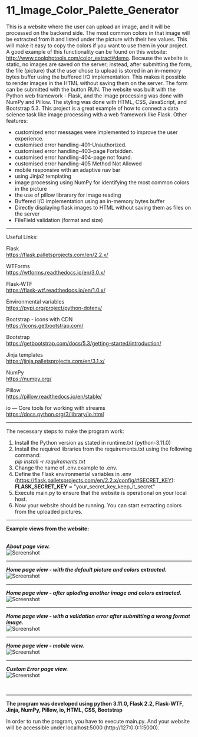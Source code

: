 # 11_Image_Color_Palette_Generator

This is a website where the user can upload an image, and it will be processed on the backend side. The most common colors in that image will be extracted from it and listed under the picture with their hex values. This will make it easy to copy the colors if you want to use them in your project. A good example of this functionality can be found on this website: http://www.coolphptools.com/color_extract#demo. Because the website is static, no images are saved on the server; instead, after submitting the form, the file (picture) that the user chose to upload is stored in an in-memory bytes buffer using the buffered I/O implementation. This makes it possible to render images in the HTML without saving them on the server. The form can be submitted with the button RUN. The website was built with the Python web framework - Flask, and the image processing was done with NumPy and Pillow. The styling was done with HTML, CSS, JavaScript, and Bootstrap 5.3. This project is a great example of how to connect a data science task like image processing with a web framework like Flask.
Other features:</br>
- customized error messages were implemented to improve the user experience.</br>
- customised error handling-401-Unauthorized.</br> 
- customised error handling-403-page Forbidden.</br>
- customised error handling-404-page not found.</br>
- customised error handling-405 Method Not Allowed</br>
- mobile responsive with an adaptive nav bar</br>
- using Jinja2 templating</br>
- image processing using NumPy for identifying the most common colors in the picture</br>
- the use of pillow librarary for image reading</br>
- Buffered I/O implementation using an in-memory bytes buffer</br>
- Directly displaying flask images to HTML without saving them as files on the server</br>
- FileField validation (format and size)</br>

---

Useful Links:

Flask</br>
https://flask.palletsprojects.com/en/2.2.x/</br>

WTForms</br>
https://wtforms.readthedocs.io/en/3.0.x/</br>

Flask-WTF</br>
https://flask-wtf.readthedocs.io/en/1.0.x/</br>

Environmental variables</br>
https://pypi.org/project/python-dotenv/</br>

Bootstrap - icons with CDN</br>
https://icons.getbootstrap.com/</br>

Bootstrap</br>
https://getbootstrap.com/docs/5.3/getting-started/introduction/</br>

Jinja templates</br>
https://jinja.palletsprojects.com/en/3.1.x/</br>

NumPy</br>
https://numpy.org/</br>

Pillow</br>
https://pillow.readthedocs.io/en/stable/</br>

io — Core tools for working with streams</br>
https://docs.python.org/3/library/io.html</br>


---

The necessary steps to make the program work:</br>
1. Install the Python version as stated in runtime.txt (python-3.11.0)</br>
2. Install the required libraries from the requirements.txt using the following command: </br>
*pip install -r requirements.txt*</br>
3. Change the name of .env.example to .env.</br>
4. Define the Flask environmental variables in .env (https://flask.palletsprojects.com/en/2.2.x/config/#SECRET_KEY):</br>
**FLASK_SECRET_KEY** = "your_secret_key_keep_it_secret"</br>
5. Execute main.py to ensure that the website is operational on your local host.</br>
6. Now your website should be running. You can start extracting colors from the uploaded pictures.</br>

---


**Example views from the website:**</br>
</br>

***About page view.***</br>
![Screenshot](docs/img/01_img.png)</br>

---


***Home page view - with the default picture and colors extracted.***</br>
![Screenshot](docs/img/02_img.png)</br>

---


***Home page view - after uploding another image and colors extracted.***</br>
![Screenshot](docs/img/03_img.png)</br>

---


***Home page view - with a validation error after submitting a wrong format image.***</br>
![Screenshot](docs/img/04_img.png)</br>

---


***Home page view - mobile view.***</br>
![Screenshot](docs/img/05_img.png)</br>

---


***Custom Error page view.***</br>
![Screenshot](docs/img/06_img.png)</br>


</br>

---

**The program was developed using python 3.11.0, Flask 2.2, Flask-WTF, Jinja, NumPy, Pillow, io, HTML, CSS, Bootstrap**

In order to run the program, you have to execute main.py.
And your website will be accessible under localhost:5000 (http://127:0:0:1:5000).
